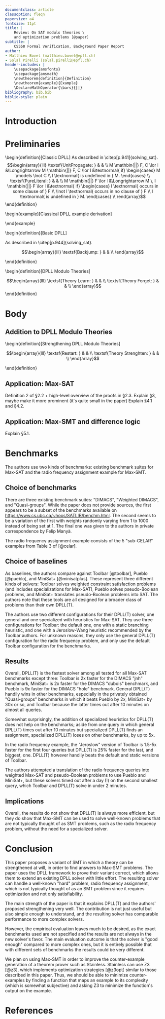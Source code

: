 ```yaml
---
documentclass: article
classoption: fleqn
papersize: a4
fontsize: 11pt
title: |
    Review: On SAT modulo theories \
    and optimization problems [@paper]
subtitle: |
    CS550 Formal Verification, Background Paper Report
author:
- Matthieu Bovel (matthieu.bovel@epfl.ch)
- Solal Pirelli (solal.pirelli@epfl.ch)
header-includes: |
    \usepackage{amsfonts}
    \usepackage{amsmath}
    \newtheorem{definition}{Definition}
    \newtheorem{example}{Example}
    \DeclareMathOperator{\bars}{||}
bibliography: bib.bib
biblio-style: plain
---
```


# Introduction

# Preliminaries

\begin{definition}[Classic DPLL]
As described in \citep[p.941]{solving_sat}.
$$\begin{array}{lll}
\textsf{UnitPropagate: } & & \\
M \mathbin{||} F, C \lor l &\Longrightarrow M \mathbin{||} F, C \lor l &\textnormal{ if} \begin{cases}
M \models \lnot C \\
l \textnormal{ is undefined in } M.
\end{cases} \\
\textsf{PureLiteral: } & & \\
M \mathbin{||} F \lor l &\Longrightarrow M \, l \mathbin{||} F \lor l &\textnormal{ if} \begin{cases}
l \textnormal{ occurs in some clause of } F \\
\lnot l \textnormal{ occurs in no clause of } F \\
l \textnormal{ is undefined in } M.
\end{cases} \\
\end{array}$$
\end{definition}

\begin{example}[Classical DPLL example derivation]

\end{example}

\begin{definition}[Basic DPLL]

As described in \citep[p.944]{solving_sat}.

$$\begin{array}{lll}
\textsf{Backjump: } & & \\
\end{array}$$

\end{definition}

\begin{definition}[DPLL Modulo Theories]

$$\begin{array}{lll}
\textsf{Theory Learn: } & & \\
\textsf{Theory Forget: } & & \\
\end{array}$$
\end{definition}

# Body

## Addition to DPLL Modulo Theories

\begin{definition}[Strengthening DPLL Modulo Theories]

$$\begin{array}{lll}
\textsf{Restart: } & & \\
\textsf{Theory Strenghten: } & & \\
\end{array}$$

\end{definition}

## Application: Max-SAT

Definition 2 of §2.2 + high-level overview of the proofs in §2.3.
Explain §3, maybe make it more prominent (it's quite small in the paper)
Explain §4.1 and §4.2.

## Application: Max-SMT and difference logic

Explain §5.1.


# Benchmarks

The authors use two kinds of benchmarks: existing benchmark suites for Max-SAT and the radio frequency assignment example for Max-SMT.

## Choice of benchmarks

There are three existing benchmark suites: "DIMACS", "Weighted DIMACS", and "Quasi-groups".
While the paper does not provide sources, the first appears to be a subset of the benchmarks available on https://www.cs.ubc.ca/~hoos/SATLIB/benchm.html.
The second seems to be a variation of the first with weights randomly varying from 1 to 1000 instead of being set at 1.
The final one was given to the authors in private correspondence by Felip Manyà.

The radio frequency assignment example consists of the 5 "sub-CELAR" examples from Table 3 of [@celar].

## Choice of baselines

As baselines, the authors compare against Toolbar [@toolbar], Pueblo [@pueblo], and MiniSat+ [@minisatplus].
These represent three different kinds of solvers: Toolbar solves weighted constraint satisfaction problems (and includes specializations for Max-SAT),
Pueblo solves pseudo-Boolean problems, and MiniSat+ translates pseudo-Boolean problems into SAT.
The authors note that these tools are all designed for a broader class of problems than their own DPLL(T).

The authors use two different configurations for their DPLL(T) solver, one general and one specialized with heuristics for Max-SAT.
They use three configurations for Toolbar: the default one, one with a static branching heuristic, and one with a Jeroslow-Wang heuristic recommended by the Toolbar authors.
For unknown reasons, they only use the general DPLL(T) configuration for the radio frequency problem, and only use the default Toolbar configuration for the benchmarks.

## Results

Overall, DPLL(T) is the fastest solver among all tested for all Max-SAT benchmarks except three: Toolbar is 2x faster for the DIMACS "jnh" benchmark,
MiniSat+ is 2x faster for the DIMACS "dubois" benchmark, and Pueblo is 9x faster for the DIMACS "hole" benchmark. General DPLL(T) handily wins in other benchmarks,
especially in the privately obtained "Quasi-groups" benchmarks in which it beats Pueblo by 2x, MiniSat+ by 30x or so, and Toolbar because the latter times out after 10 minutes on almost all queries.

Somewhat surprisingly, the addition of specialized heuristics for DPLL(T) does not help on the benchmarks; aside from one query in which general DPLL(T) times out after 10 minutes but
specialized DPLL(T) finds an assignment, specialized DPLL(T) loses on other benchmarks, by up to 5x.

In the radio frequency example, the "Jeroslow" version of Toolbar is 1.5-5x faster for the first four queries but DPLL(T) is 25% faster for the last, and biggest, one.
DPLL(T) however handily beats the default and static versions of Toolbar.

The authors attempted a translation of the radio frequency queries into weighted Max-SAT and pseudo-Boolean problems to use Pueblo and MiniSat+, but these solvers
timed out after a day (!) on the second smallest query, which Toolbar and DPLL(T) solve in under 2 minutes.

## Implications

Overall, the results do not show that DPLL(T) is always more efficient, but they do show that Max-SMT can be used to solve well-known problems that are not typically
thought of as SMT problems, such as the radio frequency problem, without the need for a specialized solver.


# Conclusion

This paper proposes a variant of SMT in which a theory can be strengthened at will, in order to find answers to Max-SMT problems.
The paper uses the DPLL framework to prove their variant correct, which allows them to extend an existing DPLL solver with little effort.
The resulting solver can handle a well-known "hard" problem, radio frequency assignment, which is not typically thought of as an SMT problem
since it requires optimization and not only satisfiability.

The main strength of the paper is that it explains DPLL(T) and the authors' proposed strengthening very well. The contribution is not just useful
but also simple enough to understand, and the resulting solver has comparable performance to more complex solvers.

However, the empirical evaluation leaves much to be desired, as the exact benchmarks used are not specified and the results are not always
in the new solver's favor. The main evaluation outcome is that the solver is "good enough" compared to more complex ones,
but it is entirely possible that with different sets of benchmarks the results could be very different.

We plan on using Max-SMT in order to improve the counter-example generation of a theorem prover such as Stainless.
Stainless can use Z3 [@z3], which implements optimization strategies [@z3opt] similar to those described in this paper.
Thus, we should be able to minimize counter-examples by finding a function that maps an example to its complexity (which is somewhat subjective) and asking Z3 to minimize
the function's output on the example.


# References
